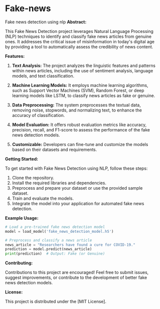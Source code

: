 # Fake-news
Fake news detection using nlp
**Abstract:**

This Fake News Detection project leverages Natural Language Processing (NLP) techniques to identify and classify fake news articles from genuine ones. It addresses the critical issue of misinformation in today's digital age by providing a tool to automatically assess the credibility of news content.

**Features:**

1. **Text Analysis:** The project analyzes the linguistic features and patterns within news articles, including the use of sentiment analysis, language models, and text classification.

2. **Machine Learning Models:** It employs machine learning algorithms, such as Support Vector Machines (SVM), Random Forest, or deep learning models like LSTM, to classify news articles as fake or genuine.

3. **Data Preprocessing:** The system preprocesses the textual data, removing noise, stopwords, and normalizing text, to enhance the accuracy of classification.

4. **Model Evaluation:** It offers robust evaluation metrics like accuracy, precision, recall, and F1-score to assess the performance of the fake news detection models.

5. **Customizable:** Developers can fine-tune and customize the models based on their datasets and requirements.

**Getting Started:**

To get started with Fake News Detection using NLP, follow these steps:

1. Clone the repository.
2. Install the required libraries and dependencies.
3. Preprocess and prepare your dataset or use the provided sample dataset.
4. Train and evaluate the models.
5. Integrate the model into your application for automated fake news detection.

**Example Usage:**

```python
# Load a pre-trained fake news detection model
model = load_model('fake_news_detection_model.h5')

# Preprocess and classify a news article
news_article = "Researchers have found a cure for COVID-19."
prediction = model.predict(news_article)
print(prediction)  # Output: Fake (or Genuine)
```

**Contributing:**

Contributions to this project are encouraged! Feel free to submit issues, suggest improvements, or contribute to the development of better fake news detection models.

**License:**

This project is distributed under the [MIT License].

